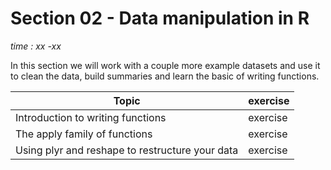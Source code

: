 
# Section 02 - Data manipulation in R  
*time : xx -xx*


In this section we will work with a couple more example datasets and use it to clean the data, build summaries and learn the basic of writing functions. 

| Topic | exercise |
| ------ | --------|
| Introduction to writing functions | exercise |
| The apply family of functions | exercise |
| Using plyr and reshape to restructure your data | exercise |



